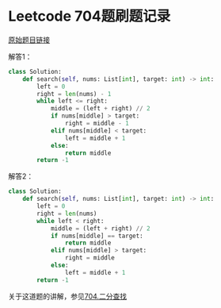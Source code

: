 # Leetcode 704题刷题记录
[原始题目链接](https://leetcode.cn/problems/binary-search/)

解答1：
``` python
class Solution:
    def search(self, nums: List[int], target: int) -> int:
        left = 0
        right = len(nums) - 1
        while left <= right:
            middle = (left + right) // 2
            if nums[middle] > target:
                right = middle - 1
            elif nums[middle] < target:
                left = middle + 1
            else:
                return middle
        return -1
```

解答2：
``` python
class Solution:
    def search(self, nums: List[int], target: int) -> int:
        left = 0
        right = len(nums)
        while left < right:
            middle = (left + right) // 2
            if nums[middle] == target:
                return middle
            elif nums[middle] > target:
                right = middle
            else:
                left = middle + 1
        return -1
```

关于这道题的讲解，参见[704.二分查找](https://github.com/youngyangyang04/leetcode-master/blob/master/problems/0704.%E4%BA%8C%E5%88%86%E6%9F%A5%E6%89%BE.md)